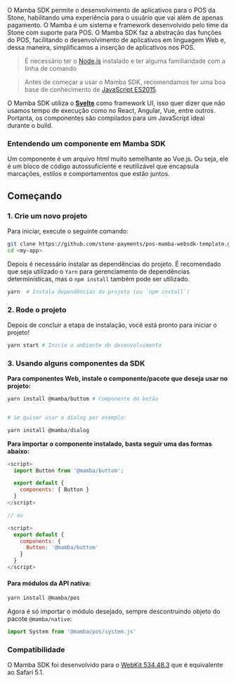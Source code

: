 <!--
  @title: Introdução
  @description: Test
-->

O Mamba SDK permite o desenvolvimento de aplicativos para o POS da Stone, habilitando uma experiência para o usuário que vai além de apenas pagamento. O Mamba é um sistema e framework desenvolvido pelo time da Stone com suporte para POS. O Mamba SDK faz a abstração das funções do POS, facilitando o desenvolvimento de aplicativos em linguagem Web e, dessa maneira, simplificamos a inserção de aplicativos nos POS.

> É necessário ter o [Node.js](https://nodejs.org/en/) instalado e ter alguma familiaridade com a linha de comando

> Antes de começar a usar o Mamba SDK, recomendamos ter uma boa base de conhecimento de [JavaScript ES2015](http://babeljs.io/docs/learn-es2015/).

O Mamba SDK utiliza o <span style="color:#a03636">**[Svelte](https://svelte.technology/guide)**</span> como framework UI, isso quer dizer que não usamos tempo de execução como no React, Angular, Vue, entre outros. Portanta, os componentes são compilados para um JavaScript ideal durante o build.

### Entendendo um componente em Mamba SDK

Um componente é um arquivo html muito semelhante ao Vue.js. Ou seja, ele é um bloco de código autossuficiente e reutilizável que encapsula marcações, estilos e comportamentos que estão juntos.


## Começando

### 1. Crie um novo projeto

Para iniciar, execute o seguinte comando:
```bash
git clone https://github.com/stone-payments/pos-mamba-websdk-template.git <my-app>
cd <my-app>
```
Depois é necessário instalar as dependências do projeto. É recomendado que seja utilizado o `Yarn` para gerenciamento de dependências determinísticas, mas o `npm install` também pode ser utilizado.

```bash
yarn  # Instala dependências do projeto (ou `npm install`)
```

### 2. Rode o projeto

Depois de concluir a etapa de instalação, você está pronto para iniciar o projeto!

```bash
yarn start # Inicie o ambiente de desenvolvimento
```

### 3. Usando alguns componentes da SDK

**Para componentes Web, instale o componente/pacote que deseja usar no projeto:**

```bash
yarn install @mamba/buttom # Componente do botão


# Se quiser usar o dialog por exemplo:

yarn install @mamba/dialog
```



**Para importar o componente instalado, basta seguir uma das formas abaixo:**

```js
<script>
  import Button from '@mamba/buttom';

  export default {
    components: { Button }
  }
</script>

// ou 

<script>
  export default {
    components: {
      Button: '@mamba/buttom'
    }
  }
</script>
```

#### Para módulos da API nativa:

```bash
yarn install @mamba/pos
```

Agora é só importar o módulo desejado, sempre descontruindo objeto do pacote `@mamba/native`:

```js
import System from '@mamba/pos/system.js'
```

### Compatibilidade

O Mamba SDK foi desenvolvido para o [WebKit 534.48.3](https://developers.whatismybrowser.com/useragents/explore/layout_engine_name/webkit/1785) que é equivalente ao Safari 5.1.
